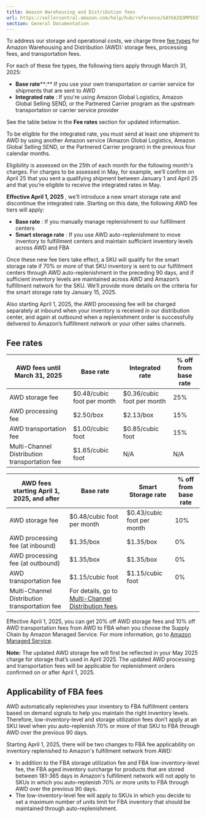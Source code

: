 ```yaml
---
title: Amazon Warehousing and Distribution fees
url: https://sellercentral.amazon.com/help/hub/reference/GAYG62Q3MPE6STFS
section: General Documentation
---
```


To address our storage and operational costs, we charge three [fee
types](/gp/help/GPB467PZW3AZC4V3) for Amazon Warehousing and Distribution
(AWD): storage fees, processing fees, and transportation fees.

For each of these fee types, the following tiers apply through March 31, 2025:

  * **Base rate****:** If you use your own transportation or carrier service for shipments that are sent to AWD
  * **Integrated rate** : If you're using Amazon Global Logistics, Amazon Global Selling SEND, or the Partnered Carrier program as the upstream transportation or carrier service provider 

See the table below in the **Fee rates** section for updated information.

To be eligible for the integrated rate, you must send at least one shipment to
AWD by using another Amazon service (Amazon Global Logistics, Amazon Global
Selling SEND, or the Partnered Carrier program) in the previous four calendar
months.

Eligibility is assessed on the 25th of each month for the following month's
charges. For charges to be assessed in May, for example, we’ll confirm on
April 25 that you sent a qualifying shipment between January 1 and April 25
and that you’re eligible to receive the integrated rates in May.

**Effective April 1, 2025** , we’ll introduce a new smart storage rate and
discontinue the integrated rate. Starting on this date, the following AWD fee
tiers will apply:

  * **Base rate** : If you manually manage replenishment to our fulfillment centers
  * **Smart storage rate** : If you use AWD auto-replenishment to move inventory to fulfillment centers and maintain sufficient inventory levels across AWD and FBA

Once these new fee tiers take effect, a SKU will qualify for the smart storage
rate if 70% or more of that SKU inventory is sent to our fulfillment centers
through AWD auto-replenishment in the preceding 90 days, and if sufficient
inventory levels are maintained across AWD and Amazon’s fulfillment network
for the SKU. We’ll provide more details on the criteria for the smart storage
rate by January 15, 2025.

Also starting April 1, 2025, the AWD processing fee will be charged separately
at inbound when your inventory is received in our distribution center, and
again at outbound when a replenishment order is successfully delivered to
Amazon’s fulfillment network or your other sales channels.

## Fee rates

**AWD fees until March 31, 2025** | **Base rate** | **Integrated rate** | **% off from base rate**  
---|---|---|---  
AWD storage fee | $0.48/cubic foot per month | $0.36/cubic foot per month | 25%  
AWD processing fee | $2.50/box | $2.13/box | 15%  
AWD transportation fee | $1.00/cubic foot | $0.85/cubic foot | 15%  
Multi-Channel Distribution transportation fee | $1.65/cubic foot | N/A | N/A  
  
**AWD fees starting April 1, 2025, and after** | **Base rate** | **Smart Storage rate** | **% off from base rate**  
---|---|---|---  
AWD storage fee | $0.48/cubic foot per month | $0.43/cubic foot per month | 10%  
AWD processing fee (at inbound) | $1.35/box | $1.35/box | 0%  
AWD processing fee (at outbound) | $1.35/box | $1.35/box | 0%  
AWD transportation fee | $1.15/cubic foot | $1.15/cubic foot | 0%  
Multi-Channel Distribution transportation fee | For details, go to [Multi-Channel Distribution fees](/gp/help/G97KWBDL5HWJZZPK).  
  
Effective April 1, 2025, you can get 20% off AWD storage fees and 10% off AWD
transportation fees from AWD to FBA when you choose the Supply Chain by Amazon
Managed Service. For more information, go to [Amazon Managed
Service](/gp/help/G9U5H3ER7NUFNQJY).

**Note:** The updated AWD storage fee will first be reflected in your May 2025
charge for storage that’s used in April 2025. The updated AWD processing and
transportation fees will be applicable for replenishment orders confirmed on
or after April 1, 2025.

## Applicability of FBA fees

AWD automatically replenishes your inventory to FBA fulfillment centers based
on demand signals to help you maintain the right inventory levels. Therefore,
low-inventory-level and storage utilization fees don’t apply at an SKU level
when you auto-replenish 70% or more of that SKU to FBA through AWD over the
previous 90 days.

Starting April 1, 2025, there will be two changes to FBA fee applicability on
inventory replenished to Amazon's fulfillment network from AWD:

  * In addition to the FBA storage utilization fee and FBA low-inventory-level fee, the FBA aged inventory surcharge for products that are stored between 181-365 days in Amazon's fulfillment network will not apply to SKUs in which you auto-replenish 70% or more units to FBA through AWD over the previous 90 days.
  * The low-inventory-level fee will apply to SKUs in which you decide to set a maximum number of units limit for FBA inventory that should be maintained through auto-replenishment. 

